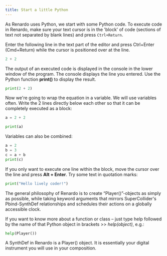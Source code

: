 ```yaml
---
title: Start a little Python
---
```



As Renardo uses Python, we start with some Python code. To execute code in Renardo, make sure your text cursor is in the 'block' of code
(sections of text not separated by blank lines) and press `Ctrl+Return`.

Enter the following line in the text part of the editor and press Ctrl+Enter (Cmd+Return) while the cursor is positioned over at the line.
```python
2 + 2
```

The output of an executed code is displayed in the console in the lower window of the program. The console displays the line you entered. Use the Python function **print()** to display the result.
```python
print(2 + 2)
```

Now we're going to wrap the equation in a variable. We will use variables often. Write the 2 lines directly below each other so that it can be completely executed as a block:
```python
a = 2 + 2

print(a)
```

Variables can also be combined:
```python
a = 2
b = 3
c = a + b
print(c)
```

If you only want to execute one line within the block, move the cursor over the line and press **Alt + Enter**. Try some text in quotation marks:
```python
print("Hello lively coder!")
```

The general philosophy of Renardo is to create “Player()”-objects as simply as possible, while taking keyword arguments that mirrors SuperCollider's Pbind-SynthDef relationships and schedules their actions on a globally accessible clock.

If you want to know more about a function or class – just type help followed by the name of that Python object in brackets >> _help(object)_, e.g.:
```python
help(Player())
```

A SynthDef in Renardo is a Player() object. It is essentially your digital instrument you will use in your composition.

